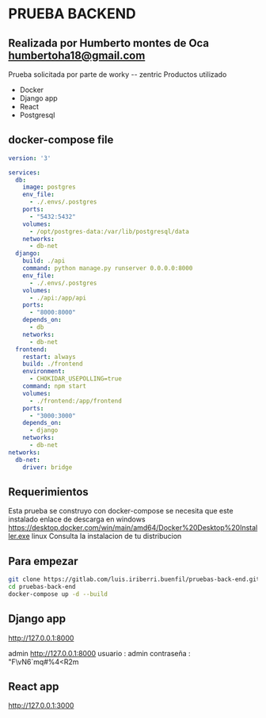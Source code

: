 # PRUEBA BACKEND 
## Realizada por Humberto montes de Oca <humbertoha18@gmail.com>

Prueba solicitada por parte de worky -- zentric
Productos utilizado
- Docker
- Django app
- React
- Postgresql


## docker-compose file
```yaml
version: '3'

services:
  db:
    image: postgres
    env_file:
      - ./.envs/.postgres
    ports:
      - "5432:5432"
    volumes:
      - /opt/postgres-data:/var/lib/postgresql/data
    networks:
      - db-net
  django:
    build: ./api
    command: python manage.py runserver 0.0.0.0:8000
    env_file:
      - ./.envs/.postgres
    volumes:
      - ./api:/app/api
    ports:
      - "8000:8000"
    depends_on:
      - db
    networks:
      - db-net
  frontend:
    restart: always
    build: ./frontend
    environment:
      - CHOKIDAR_USEPOLLING=true
    command: npm start
    volumes:
      - ./frontend:/app/frontend
    ports:
      - "3000:3000"
    depends_on:
      - django
    networks:
      - db-net
networks:
  db-net:
    driver: bridge
```
## Requerimientos

Esta prueba se construyo con docker-compose se necesita que este instalado 
enlace de descarga en 
windows 
https://desktop.docker.com/win/main/amd64/Docker%20Desktop%20Installer.exe
linux
Consulta la instalacion de tu distribucion

## Para empezar
```sh
git clone https://gitlab.com/luis.iriberri.buenfil/pruebas-back-end.git
cd pruebas-back-end
docker-compose up -d --build
```
## Django app
http://127.0.0.1:8000

admin 
http://127.0.0.1:8000
usuario : admin 
contraseña : "F\vN6`mq#%4<R2m

## React app
http://127.0.0.1:3000